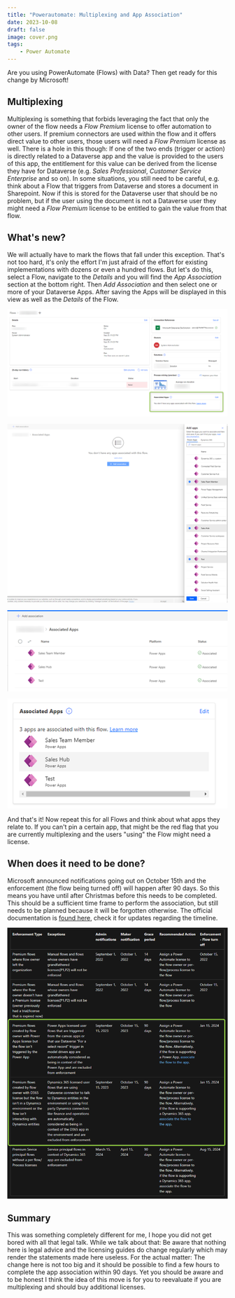```yaml
---
title: "Powerautomate: Multiplexing and App Association"
date: 2023-10-08
draft: false
image: cover.png
tags:
    - Power Automate
---
```


Are you using PowerAutomate (Flows) with Data? Then get ready for this change by Microsoft! 

## Multiplexing
Multiplexing is something that forbids leveraging the fact that only the owner of the flow needs a _Flow Premium_ license to offer automation to other users. If premium connectors are used within the flow and it offers direct value to other users, those users will need a _Flow Premium_ license as well.
There is a hole in this though: If one of the two ends (trigger or action) is directly related to a Dataverse app and the value is provided to the users of this app, the entitlement for this value can be derived from the license they have for Dataverse (e.g. _Sales Professional_, _Customer Service Enterprise_ and so on).
In some situations, you still need to be careful, e.g. think about a Flow that triggers from Dataverse and stores a document in Sharepoint. Now if this is stored for the Dataverse user that should be no problem, but if the user using the document is not a Dataverse user they might need a _Flow Premium_ license to be entitled to gain the value from that flow.

## What's new?
We will actually have to mark the flows that fall under this exception. That's not too hard, it's only the effort I'm just afraid of the effort for existing implementations with dozens or even a hundred flows.
But let's do this, select a Flow, navigate to the _Details_ and you will find the _App Association_ section at the bottom right. Then _Add Association_ and then select one or more of your Dataverse Apps. After saving the Apps will be displayed in this view as well as the _Details_ of the Flow.

![The _Associated Apps_ are found in the bottom right](Associate1.png)

![Select _Add Association_ to add apps to the Flow](Associate2.png)

![After saving the apps, they will appear in the view](Associate3.png)

![The associated apps viewed from the _Details_ pane of the Flow](Associate4.png)

And that's it! Now repeat this for all Flows and think about what apps they relate to. If you can't pin a certain app, that might be the red flag that you are currently multiplexing and the users "using" the Flow might need a license.

## When does it need to be done?
Microsoft announced notifications going out on October 15th and the enforcement (the flow being turned off) will happen after 90 days. So this means you have until after Christmas before this needs to be completed. This should be a sufficient time frame to perform the association, but still needs to be planned because it will be forgotten otherwise. The official documentation is [found here](https://learn.microsoft.com/en-us/power-platform/admin/power-automate-licensing/faqs#what-are-the-different-enforcements), check it for updates regarding the timeline.

![](Timeline.png)

## Summary
This was something completely different for me, I hope you did not get bored with all that legal talk. While we talk about that: Be aware that nothing here is legal advice and the licensing guides do change regularly which may render the statements made here useless. 
For the actual matter: The change here is not too big and it should be possible to find a few hours to complete the app association within 90 days. Yet you should be aware and to be honest I think the idea of this move is for you to reevaluate if you are multiplexing and should buy additional licenses.